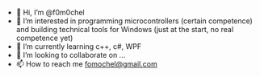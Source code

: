 - 👋 Hi, I’m @f0m0chel
- 👀 I’m interested in programming microcontrollers (certain competence) and building technical tools for Windows (just at the start, no real competence yet)
- 🌱 I’m currently learning c++, c#, WPF
- 💞️ I’m looking to collaborate on ...
- 📫 How to reach me fomochel@gmail.com

<!---
f0m0chel/f0m0chel is a ✨ special ✨ repository because its `README.md` (this file) appears on your GitHub profile.
You can click the Preview link to take a look at your changes.
--->
